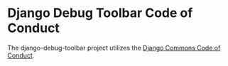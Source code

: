 # Django Debug Toolbar Code of Conduct

The django-debug-toolbar project utilizes the [Django Commons Code of Conduct](https://github.com/django-commons/membership/blob/main/CODE_OF_CONDUCT.md).

